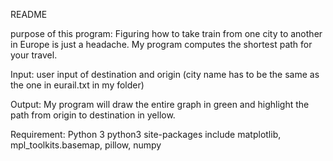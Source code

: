 README

purpose of this program:
Figuring how to take train from one city to another in Europe is just a headache. My program computes the shortest path for your travel.

Input:
user input of destination and origin (city name has to be the same as the one in eurail.txt in my folder)

Output:
My program will draw the entire graph in green and highlight the path from origin to destination in yellow.

Requirement:
Python 3
python3 site-packages include matplotlib, mpl_toolkits.basemap, pillow, numpy
